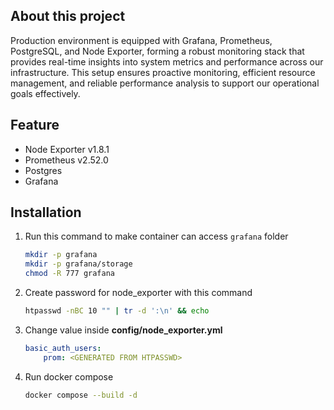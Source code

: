 ## About this project

Production environment is equipped with Grafana, Prometheus, PostgreSQL, and Node Exporter, forming a robust monitoring stack that provides real-time insights into system metrics and performance across our infrastructure. This setup ensures proactive monitoring, efficient resource management, and reliable performance analysis to support our operational goals effectively.

## Feature
- Node Exporter v1.8.1
- Prometheus v2.52.0
- Postgres
- Grafana

## Installation
1. Run this command to make container can access `grafana` folder
    ```bash
    mkdir -p grafana
    mkdir -p grafana/storage
    chmod -R 777 grafana
    ```

2. Create password for node_exporter with this command
    ```bash
    htpasswd -nBC 10 "" | tr -d ':\n' && echo
    ```

3. Change value inside **config/node_exporter.yml**
    ```yaml
    basic_auth_users:
        prom: <GENERATED FROM HTPASSWD>
    ```
4. Run docker compose
    ```bash
    docker compose --build -d
    ```